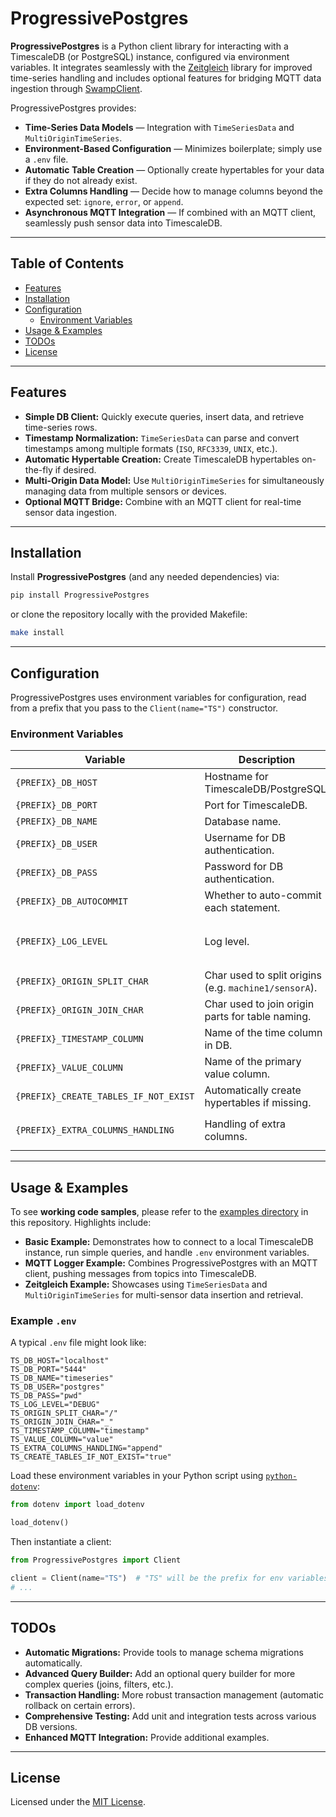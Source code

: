 # ProgressivePostgres

**ProgressivePostgres** is a Python client library for interacting with a TimescaleDB (or PostgreSQL) instance, configured via environment variables. It integrates seamlessly with the [Zeitgleich](https://pypi.org/project/Zeitgleich/) library for improved time-series handling and includes optional features for bridging MQTT data ingestion through [SwampClient](https://pypi.org/project/SwampClient/).

ProgressivePostgres provides:

- **Time-Series Data Models** — Integration with `TimeSeriesData` and `MultiOriginTimeSeries`.
- **Environment-Based Configuration** — Minimizes boilerplate; simply use a `.env` file.
- **Automatic Table Creation** — Optionally create hypertables for your data if they do not already exist.
- **Extra Columns Handling** — Decide how to manage columns beyond the expected set: `ignore`, `error`, or `append`.
- **Asynchronous MQTT Integration** — If combined with an MQTT client, seamlessly push sensor data into TimescaleDB.

---

## Table of Contents

- [Features](#features)
- [Installation](#installation)
- [Configuration](#configuration)
  - [Environment Variables](#environment-variables)
- [Usage & Examples](#usage--examples)
- [TODOs](#todos)
- [License](#license)

---

## Features

- **Simple DB Client:** Quickly execute queries, insert data, and retrieve time-series rows.
- **Timestamp Normalization:** `TimeSeriesData` can parse and convert timestamps among multiple formats (`ISO`, `RFC3339`, `UNIX`, etc.).
- **Automatic Hypertable Creation:** Create TimescaleDB hypertables on-the-fly if desired.
- **Multi-Origin Data Model:** Use `MultiOriginTimeSeries` for simultaneously managing data from multiple sensors or devices.
- **Optional MQTT Bridge:** Combine with an MQTT client for real-time sensor data ingestion.

---

## Installation

Install **ProgressivePostgres** (and any needed dependencies) via:

```bash
pip install ProgressivePostgres
```

or clone the repository locally with the provided Makefile:

```bash
make install
```

---

## Configuration

ProgressivePostgres uses environment variables for configuration, read from a prefix that you pass to the `Client(name="TS")` constructor.

### Environment Variables

| Variable                                          | Description                                                                 | Default     | Options                          |
|---------------------------------------------------|-----------------------------------------------------------------------------|-------------|-----------------------------------|
| `{PREFIX}_DB_HOST`                                | Hostname for TimescaleDB/PostgreSQL.                                       | `localhost` |                                   |
| `{PREFIX}_DB_PORT`                                | Port for TimescaleDB.                                                      | `5432`      |                                   |
| `{PREFIX}_DB_NAME`                                | Database name.                                                              | `timescale` |                                   |
| `{PREFIX}_DB_USER`                                | Username for DB authentication.                                            | `postgres`  |                                   |
| `{PREFIX}_DB_PASS`                                | Password for DB authentication.                                            | *None*      |                                   |
| `{PREFIX}_DB_AUTOCOMMIT`                          | Whether to auto-commit each statement.                                     | `true`      | `true`, `false`                  |
| `{PREFIX}_LOG_LEVEL`                              | Log level.                                                                  | `DEBUG`     | `DEBUG`, `INFO`, `WARNING`, `ERROR` |
| `{PREFIX}_ORIGIN_SPLIT_CHAR`                      | Char used to split origins (e.g. `machine1/sensorA`).                      | `/`         |                                   |
| `{PREFIX}_ORIGIN_JOIN_CHAR`                       | Char used to join origin parts for table naming.                            | `/`         |                                   |
| `{PREFIX}_TIMESTAMP_COLUMN`                       | Name of the time column in DB.                                             | `timestamp` |                                   |
| `{PREFIX}_VALUE_COLUMN`                           | Name of the primary value column.                                          | `value`     |                                   |
| `{PREFIX}_CREATE_TABLES_IF_NOT_EXIST`             | Automatically create hypertables if missing.                                | `true`      | `true`, `false`                  |
| `{PREFIX}_EXTRA_COLUMNS_HANDLING`                 | Handling of extra columns.                                                 | `append`    | `ignore`, `error`, `append`      |

---

## Usage & Examples

To see **working code samples**, please refer to the [examples directory](examples/) in this repository. Highlights include:

- **Basic Example:** Demonstrates how to connect to a local TimescaleDB instance, run simple queries, and handle `.env` environment variables.
- **MQTT Logger Example:** Combines ProgressivePostgres with an MQTT client, pushing messages from topics into TimescaleDB.
- **Zeitgleich Example:** Showcases using `TimeSeriesData` and `MultiOriginTimeSeries` for multi-sensor data insertion and retrieval.

### Example `.env`

A typical `.env` file might look like:

```
TS_DB_HOST="localhost"
TS_DB_PORT="5444"
TS_DB_NAME="timeseries"
TS_DB_USER="postgres"
TS_DB_PASS="pwd"
TS_LOG_LEVEL="DEBUG"
TS_ORIGIN_SPLIT_CHAR="/"
TS_ORIGIN_JOIN_CHAR="_"
TS_TIMESTAMP_COLUMN="timestamp"
TS_VALUE_COLUMN="value"
TS_EXTRA_COLUMNS_HANDLING="append"
TS_CREATE_TABLES_IF_NOT_EXIST="true"
```

Load these environment variables in your Python script using [`python-dotenv`](https://pypi.org/project/python-dotenv):

```python
from dotenv import load_dotenv

load_dotenv()
```

Then instantiate a client:

```python
from ProgressivePostgres import Client

client = Client(name="TS")  # "TS" will be the prefix for env variables
# ...
```

---

## TODOs

- **Automatic Migrations:** Provide tools to manage schema migrations automatically.
- **Advanced Query Builder:** Add an optional query builder for more complex queries (joins, filters, etc.).
- **Transaction Handling:** More robust transaction management (automatic rollback on certain errors).
- **Comprehensive Testing:** Add unit and integration tests across various DB versions.
- **Enhanced MQTT Integration:** Provide additional examples.

---

## License

Licensed under the [MIT License](LICENSE).